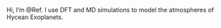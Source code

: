 Hi, I’m @Ref. I use DFT and MD simulations to model the atmospheres of Hycean Exoplanets. 

<!---
Ref/Ref is a ✨ special ✨ repository because its `README.md` (this file) appears on your GitHub profile.
You can click the Preview link to take a look at your changes.
--->
